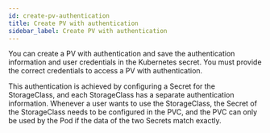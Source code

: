 ```yaml
---
id: create-pv-authentication
title: Create PV with authentication
sidebar_label: Create PV with authentication
---
```


You can create a PV with authentication and save the authentication information and user credentials in the Kubernetes secret. You must provide the correct credentials to access a PV with authentication.

This authentication is achieved by configuring a Secret for the StorageClass, and each StorageClass has a separate authentication information. Whenever a user wants to use the StorageClass, the Secret of the StorageClass needs to be configured in the PVC, and the PVC can only be used by the Pod if the data of the two Secrets match exactly.